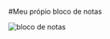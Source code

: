 #Meu própio bloco de notas

![bloco de notas](https://user-images.githubusercontent.com/84426581/159203210-34dfa7d4-e989-4f96-89bc-bb9aeb8bed18.png)
